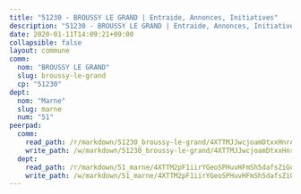```yaml
---
title: "51230 - BROUSSY LE GRAND | Entraide, Annonces, Initiatives"
description: "51230 - BROUSSY LE GRAND | Entraide, Annonces, Initiatives"
date: 2020-01-11T14:09:21+09:00
collapsible: false
layout: commune
comm:
  nom: "BROUSSY LE GRAND"
  slug: broussy-le-grand
  cp: "51230"
dept:
  nom: "Marne"
  slug: marne
  num: "51"
peerpad:
  comm:
    read_path: /r/markdown/51230_broussy-le-grand/4XTTMJJwcjoamDtxxHnrA8fKfUw2PMPRC1PCSrFm3mSbm72a7
    write_path: /w/markdown/51230_broussy-le-grand/4XTTMJJwcjoamDtxxHnrA8fKfUw2PMPRC1PCSrFm3mSbm72a7-K3TgUfjz5qQJx4FFEgu2cFH6s4R7Adqsbzq1Xwy2LceahKjn6EgCAtJ7C4R2viPqtYnDqa9FySv3p7RQuwNVMMzdng2u3vFTcbmfVtqh5WGeNRtgyyzFddHAN5nFvtyTW6brjwWB
  dept:
    read_path: /r/markdown/51_marne/4XTTM2pF1iirYGeoSPHuvHFmSh5dafsZiGuDVqApNYr9W2doe
    write_path: /w/markdown/51_marne/4XTTM2pF1iirYGeoSPHuvHFmSh5dafsZiGuDVqApNYr9W2doe-K3TgV7EpXmd75L5pz6aUTALihWsFeiubyposyfPgz6DbQby3ZQF3gNXaGqeRVGevfRz46yND7Y8QkCv5VozWFj5shZbEokjWNQrdmmsAHCxzuLQj5kuinh4kCdsefHKLdp7xhUwa
---
```


